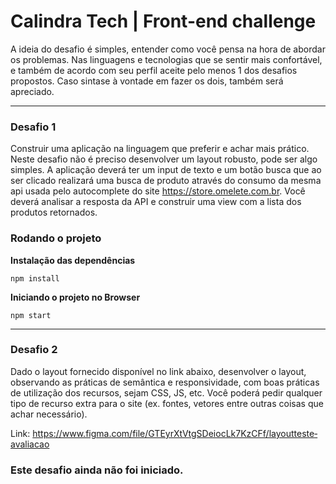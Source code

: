 # Calindra Tech | Front-end challenge

A ideia do desafio é simples, entender como você pensa na hora de abordar os
problemas. Nas linguagens e tecnologias que se sentir mais confortável, e também de acordo
com seu perfil aceite pelo menos 1 dos desafios propostos. Caso sinta­se à vontade em fazer
os dois, também será apreciado.

---

### Desafio 1

Construir uma aplicação na linguagem que preferir e achar mais prático. Neste desafio
não é preciso desenvolver um layout robusto, pode ser algo simples. A aplicação deverá ter um
input de texto e um botão busca que ao ser clicado realizará uma busca de produto através do
consumo da mesma api usada pelo autocomplete do site https://store.omelete.com.br. Você
deverá analisar a resposta da API e construir uma view com a lista dos produtos retornados.

### Rodando o projeto

**Instalação das dependências**

```npm install```

**Iniciando o projeto no Browser**

```npm start```

---

### Desafio 2

Dado o layout fornecido disponível no link abaixo, desenvolver o layout, observando as
práticas de semântica e responsividade, com boas práticas de utilização dos recursos, sejam
CSS, JS, etc. Você poderá pedir qualquer tipo de recurso extra para o site (ex. fontes, vetores
entre outras coisas que achar necessário).

Link: https://www.figma.com/file/GTEyrXtVtgSDeiocLk7KzCFf/layout­teste­avaliacao

### Este desafio ainda não foi iniciado.